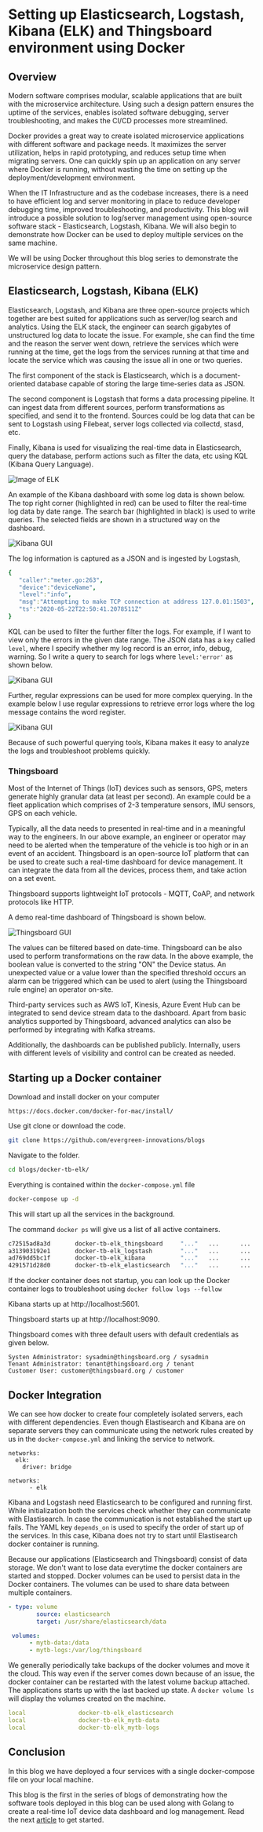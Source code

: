 
# Setting up Elasticsearch, Logstash, Kibana (ELK) and Thingsboard environment using Docker

## Overview
Modern software comprises modular, scalable applications that are built with the microservice architecture. Using such a design pattern ensures the uptime of the services, enables isolated software debugging, server troubleshooting, and makes the CI/CD processes more streamlined. 

Docker provides a great way to create isolated microservice applications with different software and package needs. It maximizes the server utilization, helps in rapid prototyping, and reduces setup time when migrating servers. One can quickly spin up an application on any server where Docker is running, without wasting the time on setting up the deployment/development environment.  

When the IT Infrastructure and as the codebase increases, there is a need to have efficient log and server monitoring in place to reduce developer debugging time, improved troubleshooting, and productivity. This blog will introduce a possible solution to log/server management using open-source software stack - Elasticsearch, Logstash, Kibana. 
We will also begin to demonstrate how Docker can be used to deploy multiple services on the same machine. 

We will be using Docker throughout this blog series to demonstrate the microservice design pattern.

## Elasticsearch, Logstash, Kibana (ELK)
Elasticsearch, Logstash, and Kibana are three open-source projects which together are best suited for applications such as server/log search and analytics. Using the ELK stack, the engineer can search gigabytes of unstructured log data to locate the issue. For example, she can find the time and the reason the server went down, retrieve the services which were running at the time, get the logs from the services running at that time and locate the service which was causing the issue all in one or two queries.

The first component of the stack is Elasticsearch, which is a document-oriented database capable of storing the large time-series data as JSON.

The second component is Logstash that forms a data processing pipeline. It can ingest data from different sources, perform transformations as specified, and send it to the frontend. Sources could be log data that can be sent to Logstash using Filebeat, server logs collected via collectd, stasd, etc.

Finally, Kibana is used for visualizing the real-time data in Elasticsearch, query the database, perform actions such as filter the data, etc using KQL (Kibana Query Language). 

 ![Image of ELK](/01_blog/images/elk.png)

An example of the Kibana dashboard with some log data is shown below. The top right corner (highlighted in red) can be used to filter the real-time log data by date range. The search bar (highlighted in black) is used to write queries. The selected fields are shown in a structured way on the dashboard.

![Kibana GUI](/01_blog/images/kibana.png)

The log information is captured as a JSON and is ingested by Logstash,

```yaml
{
   "caller":"meter.go:263",
   "device":"deviceName",
   "level":"info",
   "msg":"Attempting to make TCP connection at address 127.0.01:1503",
   "ts":"2020-05-22T22:50:41.2078511Z"
}
```

KQL can be used to filter the further filter the logs. For example, if I want to view only the errors in the given date range. The JSON  data has a `key` called `level`, where I specify whether my log record is an error, info, debug, warning. So I write a query to search for logs where `level:'error'` as shown below.

![Kibana GUI](/01_blog/images/kibana-query1.png)

Further, regular expressions can be used for more complex querying. In the example below I use regular expressions to retrieve error logs where the log message contains the word register.

![Kibana GUI](/01_blog/images/kibana-query2.png)

Because of such powerful querying tools, Kibana makes it easy to analyze the logs and troubleshoot problems quickly.

### Thingsboard
Most of the Internet of Things (IoT) devices such as sensors, GPS, meters generate highly granular data (at least per second). An example could be a fleet application which comprises of 2-3 temperature sensors, IMU sensors, GPS on each vehicle. 

Typically, all the data needs to presented in real-time and in a meaningful way to the engineers. In our above example, an engineer or operator may need to be alerted when the temperature of the vehicle is too high or in an event of an accident. Thingsboard is an open-source IoT platform that can be used to create such a real-time dashboard for device management. It can integrate the data from all the devices, process them, and take action on a set event.

Thingsboard supports lightweight IoT protocols - MQTT, CoAP, and network protocols like HTTP. 

A demo real-time dashboard of Thingsboard is shown below.

![Thingsboard GUI](/01_blog/images/thingsboard-example.png)

The values can be filtered based on date-time. Thingsboard can be also used to perform transformations on the raw data. In the above example, the boolean value is converted to the string "ON" the Device status. An unexpected value or a value lower than the specified threshold occurs an alarm can be triggered which can be used to alert (using the Thingsboard rule engine) an operator on-site.

Third-party services such as AWS IoT, Kinesis, Azure Event Hub can be integrated to send device stream data to the dashboard. Apart from basic analytics supported by Thingsboard, advanced analytics can also be performed by integrating with Kafka streams. 

Additionally, the dashboards can be published publicly. Internally, users with different levels of visibility and control can be created as needed.

## Starting up a Docker container

Download and install docker on your computer 
```shell
https://docs.docker.com/docker-for-mac/install/
```

Use git clone or download the code.
```bash
git clone https://github.com/evergreen-innovations/blogs
```

Navigate to the folder.

```bash
cd blogs/docker-tb-elk/ 
```

Everything is contained within the `docker-compose.yml` file

```bash
docker-compose up -d
```
    
This will start up all the services in the background.

The command ```docker ps``` will give us a list of all active containers.

``` bash
c72515ad8a3d       docker-tb-elk_thingsboard     "..."   ...      ...        0.0.0.0:1883->1883/tcp, 0.0.0.0:5683->5683/tcp, 0.0.0.0:9090->9090/tcp, 5683/udp   docker-tb-elk_thingsboard_1
a313903192e1       docker-tb-elk_logstash        "..."   ...      ...        0.0.0.0:5000->5000/tcp, 0.0.0.0:9600->9600/tcp, 0.0.0.0:5000->5000/udp, 5044/tcp   docker-tb-elk_logstash_1
ad769dd5bc1f       docker-tb-elk_kibana          "..."   ...      ...        0.0.0.0:5601->5601/tcp                                                             docker-tb-elk_kibana_1
4291571d28d0       docker-tb-elk_elasticsearch   "..."   ...      ...        0.0.0.0:9200->9200/tcp, 0.0.0.0:9300->9300/tcp                                     docker-tb-elk_elasticsearch_1    
```

If the docker container does not startup, you can look up the Docker container logs to troubleshoot using ```docker follow logs --follow```

Kibana starts up at http://localhost:5601. 

Thingsboard starts up at http://localhost:9090. 

Thingsboard comes with three default users with default credentials as given below.

```
Systen Administrator: sysadmin@thingsboard.org / sysadmin 
Tenant Administrator: tenant@thingsboard.org / tenant 
Customer User: customer@thingsboard.org / customer 
```
## Docker Integration

We can see how docker to create four completely isolated servers, each with different dependencies. Even though Elastisearch and Kibana are on separate servers they can communicate using the network rules created by us in the ```docker-compose.yml``` and linking the service to network.

```shell
networks:
  elk:
    driver: bridge
```
```shell
networks:
      - elk
```
Kibana and Logstash need Elasticsearch to be configured and running first. While initialization both the services check whether they can communicate with Elastisearch. In case the communication is not established the start up fails.
The YAML key ```depends_on``` is used to specify the order of start up of the services. In this case, Kibana does not try to start until Elastisearch docker container is running.

Because our applications (Elasticsearch and Thingsboard) consist of data storage. We don't want to lose data everytime the docker containers are started and stopped. Docker volumes can be used to persist data in the Docker containers. The volumes can be used to share data between multiple containers. 

```yaml
- type: volume
        source: elasticsearch
        target: /usr/share/elasticsearch/data
```
```yaml
 volumes:
      - mytb-data:/data
      - mytb-logs:/var/log/thingsboard
```

We generally periodically take backups of the docker volumes and move it the cloud. This way even if the server comes down because of an issue, the docker container can be restarted with the latest volume backup attached. The applications starts up with the last backed up state. A ```docker volume ls``` will display the volumes created on the machine.

```yaml
local               docker-tb-elk_elasticsearch
local               docker-tb-elk_mytb-data
local               docker-tb-elk_mytb-logs
```

## Conclusion 
In this blog we have deployed a four services with a single docker-compose file on your local machine. 

This blog is the first in the series of blogs of demonstrating how the software tools deployed in this blog can be used along with Golang to create a real-time IoT device data dashboard and log management. Read the next [article](https://www.evergreeninnovations.co/blog-simulating-iot-devices-using-go/) to get started.

